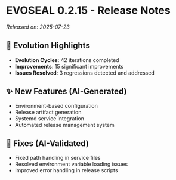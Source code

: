 # EVOSEAL 0.2.15 - Release Notes

*Released on: 2025-07-23*

## 🚀 Evolution Highlights

- **Evolution Cycles**: 42 iterations completed
- **Improvements**: 15 significant improvements
- **Issues Resolved**: 3 regressions detected and addressed

## ✨ New Features (AI-Generated)
- Environment-based configuration
- Release artifact generation
- Systemd service integration
- Automated release management system

## 🐛 Fixes (AI-Validated)
- Fixed path handling in service files
- Resolved environment variable loading issues
- Improved error handling in release scripts

